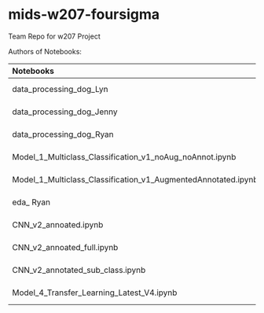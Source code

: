 # mids-w207-foursigma
Team Repo for w207 Project


Authors of Notebooks:

| Notebooks | Owner |
|:---------|:---------|
| data_processing_dog_Lyn | Lyn Wang |
| data_processing_dog_Jenny |  Jenny Park |
| data_processing_dog_Ryan |  Ryan Castillo |
| Model_1_Multiclass_Classification_v1_noAug_noAnnot.ipynb | Jenny Park |
| Model_1_Multiclass_Classification_v1_AugmentedAnnotated.ipynb | Jenny Park |
| eda_ Ryan | Ryan Castillo |
| CNN_v2_annoated.ipynb | Lyn Wang|
| CNN_v2_annoated_full.ipynb | Lyn Wang|
| CNN_v2_annotated_sub_class.ipynb | Lyn Wang|
| Model_4_Transfer_Learning_Latest_V4.ipynb | Rodney Tang|


